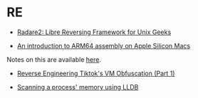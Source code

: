 # RE

- [Radare2: Libre Reversing Framework for Unix Geeks](https://github.com/radareorg/radare2)

- [An introduction to ARM64 assembly on Apple Silicon Macs](https://github.com/below/HelloSilicon)

Notes on this are available [here](HelloSilicon.md).

- [Reverse Engineering Tiktok's VM Obfuscation (Part 1)](https://www.nullpt.rs/reverse-engineering-tiktok-vm-1)

- [Scanning a process' memory using LLDB](https://rderik.com/blog/scanning-a-process-memory-using-lldb/)

